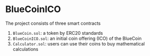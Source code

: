 # BlueCoinICO

The project consists of three smart contracts

1. `BlueCoin.sol`: a token by ERC20 standards
2. `BlueCoinICO.sol`: an initial coin offering (ICO) of the BlueCoin
3. `Calculator.sol`: users can use their coins to buy mathematical calculations
